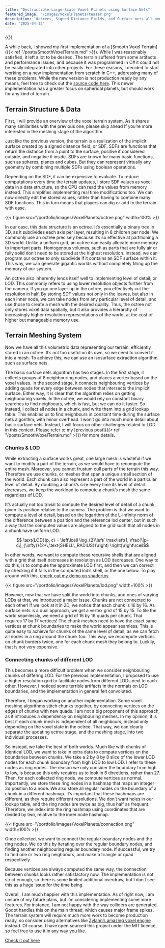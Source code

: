 ```yaml
---
title: "Destructible Large-Scale Voxel Planets using Surface Nets"
featured_image: '/images/VoxelPlanets/teaser.png'
description: "Octrees, Signed Distance Fields, and Surface nets all over again!"
date: "2025-04-13"
---
```


{{<youtube ip0IKGwx49M>}}
  
A while back, I showed my first implementation of a [Smooth Voxel Terrain]({{< ref "/posts/SmoothVoxelTerrain.md" >}}). While I was reasonably satisfied, it left a lot to be desired. The terrain suffered from some artifacts and performance issues, and because it was programmed in C# it could not be easily integrated into other projects.
For these reasons, I decided to start working on a new implementation from scratch in C++, addressing many of these problems. While the new version is not production ready by any means, feel free to check out the [source code here](https://github.com/JorisAR/GDVoxelTerrain). This newer implementation has a greater focus on spherical planets, but should work for any kind of terrain.

## Terrain Structure & Data
First, I will provide an overview of the voxel terrain system. As it shares many similarities with the previous one, please skip ahead If you’re more interested in the meshing stage of the algorithm.

Just like the previous version, the terrain is a realization of the implicit surface created by a signed distance field, or SDF. SDFs are functions that return the distance from a point to the surface, positive if considered outside, and negative if inside. SDFs are known for many basic functions, such as spheres, planes and cubes. But they can represent virtually any geometry by combining multiple SDFs using boolean operations.

Depending on the SDF, it can be expensive to evaluate. To reduce computations every time the terrain updates, I store SDF values as voxel data in a data structure, so the CPU can read the values from memory instead. This simplifies implementing real time modifications too. We can now directly edit the stored values, rather than having to combine many SDF functions. This in turn means that players can dig or add to the terrain with ease.

{{< figure src="/portfolio/images/VoxelPlanets/octree.png" width=100% >}}

In our case, this data structure is an octree. It’s essentially a binary tree in 3D, as it subdivides each axis per layer, resulting in 8 children per node. We commonly use an octree precisely because it’s so effective at partitioning a 3D world. Unlike a uniform grid, an octree can easily allocate more memory to important parts. Homogenous volumes, such as parts that are fully air or fully solid don’t need to be stored at the highest resolution. Instead, we can program our octree to only subdivide if it contains an SDF surface within it. This way, we can generate gigantic worlds without completely filling up the memory of our system.


An octree also inherently lends itself well to implementing level of detail, or LOD. This commonly refers to using lower resolution objects further from the camera.
If you go one layer up in the octree, you effectively cut the resolution in half. By storing SDF  values not only in the leaves, but also in each inner node, we can take nodes from any particular level of detail, and use those to create a mesh with the desired quality. Thus, the octree not only stores voxel data spatially, but it also provides a hierarchy of increasingly higher resolution representations of the world, at the cost of higher but manageable memory use.

## Terrain Meshing System 
Now we have all this volumetric data representing our terrain, efficiently stored in an octree. It’s not too useful on its own, so we need to convert it into a mesh. To achieve this, we can use an isosurface extraction algorithm, such as surface nets.

The basic surface nets algorithm has two stages. In the first stage, it collects groups of 8 neighbouring nodes, and places a vertex based on the voxel values. In the second stage, it connects neighbouring vertices by adding quads for every edge between nodes that intersects the implicit surface. Either way, it is clear that the algorithm relies on getting neighbouring voxels. In the octree, we would rely on constant binary searches to find neighbours, which is fast, but we can do it faster. So instead, I collect all nodes in a chunk, and write them into a grid lookup table. This enables us to find neighbours in constant time during the surface nets algorithm, with minor overhead. 
I won’t go into much more detail about basic surface nets. Instead, I will focus on other challenges related to LOD in this context. Please refer to my [previous post]({{< ref "/posts/SmoothVoxelTerrain.md" >}}) for more details.

### Chunks & LOD

While extracting a surface works great, one large mesh is wasteful if we want to modify a part of the terrain, as we would have to recompute the entire mesh. Moreover, you cannot frustum cull parts of the terrain this way. Therefore we use chunks, or meshes that span a unique small section of the world. 
Each chunk can also represent a part of the world in a particular level of detail. By doubling a chunk’s size every time its level of detail decreases, we keep the workload to compute a chunk’s mesh the same regardless of LOD.

It’s actually not too trivial to compute the desired level of detail of a chunk, given its position relative to the camera. The problem is that we want to compute a level of detail, based on the logarithm of the L-infinity norm of the difference between a position and the reference lod center, but in such a way that the computed values are aligned to the grid such that all nodes in a chunk have uniform LOD. 

$$ \text{LOD}(p, c) = \left\lceil \log_{2}\left(
            \max\left(1, \frac{\|p-c\|_{\infty}}{2*\,\text{SHELL\_RADIUS}}\right)
            \right)\right\rceil$$


In other words, we want to compute these recursive shells that are aligned with a grid that itself decreases in resolution as LOD decreases.
One way to do this, is to compute the approximate LOD first, and then we can correct by checking if it falls in the computed lod’s shell, or the one below. To play around with this, [check-out my demo on shadertoy](https://www.shadertoy.com/view/WclGDB)  

{{< figure src="/portfolio/images/VoxelPlanets/lod.png" width=100% >}}

However, now that we have split the world into chunks, and ones of varying LODs at that, we introduced a major issue. Chunks are not connected to each other! If we look at it in 2D, we notice that each chunk is 16 by 16. As surface nets is a dual approach, we get a vertex grid of 15 by 15. To tile the world seamlessly, we need a grid of 16 by 16 quads per chunk. That requires 17 by 17 vertices!
The chunk meshes need to have the exact same vertices at chunk boundaries to make the world appear seamless. This is quite easy to achieve for chunks of the same level of detail, as we can fetch all nodes in a ring around the chunk too. This way, we recompute vertices on chunk borders twice, one for each chunk mesh they belong to. Luckily, that is not very expensive.

### Connecting chunks of different LOD

This becomes a more difficult problem when we consider neighbouring chunks of differing LOD. For the previous implementation, I proposed to use a higher resolution grid to facilitate nodes from different LODs next to each other. However, I noticed some terrible artifacts in the normals on LOD boundaries, and the implementation in general felt convoluted.

Therefore, I began working on another implementation. Some voxel meshing algorithms stitch chunks together, by connecting vertices on the edges of chunks with new quads. I am not a big proponent of this approach, as it introduces a dependency on neighbouring meshes. In my opinion, it is best if each chunk mesh is independent of all neighbours, instead only depending on the voxel state in the octree. That way, we can clearly separate the updating octree stage, and the meshing stage, into two individual processes. 

So instead, we take the best of both worlds. Much like with chunks of identical LOD, we want to take in extra data to compute vertices on the boundaries between chunks. We take a 2 by 8 by 8 slice of the lower LOD nodes for each chunk boundary from high LOD to low LOD. I refer to these nodes as ring nodes. The reason we only consider the boundary from high to low, is because this only requires us to look in 6 directions, rather than 27. Then, for each collected ring node, we compute vertices as normal. Importantly, we store these ring nodes in a hashmap that maps an integer 3d position to a node. We also store all regular nodes on the boundary of a chunk in a different hashmap.
It’s important that these hashmaps are different, as they require different resolutions. We don’t want holes in our lookup table, and the ring nodes are twice as big, thus half as frequent. Therefore, we index into the ring hashmap using coordinates that are divided by two, relative to the inner node hashmap.

{{< figure src="/portfolio/images/VoxelPlanets/connection.png" width=100% >}}

Once collected, we want to connect the regular boundary nodes and the ring nodes. We do this by iterating over the regular boundary nodes, and finding another neighbouring regular boundary node. If successful, we try to find one or two ring neighbours, and make a triangle or quad respectively. 

Because vertices are always computed the same way, the connection between chunks looks rather satisfactory now. The implementation is not strict enough, so there is some limited additional overdraw, but I don’t see this as a huge issue for the time being.

Overall, I am much happier with this implementation. As of right now, I am unsure of my future plans, but I’m considering implementing some more features. For instance, I am not happy with the way colliders are generated. Godot handles this on the main thread, which causes major frame spikes. The terrain system will require much more work to become production ready, so consider using alternatives like [Zylann’s amazing voxel engine](https://github.com/Zylann/godot_voxel) instead. Of course, I have open sourced this project under the MIT licence, so feel free to use it in any way you like.



[Check it out here](https://github.com/JorisAR/GDVoxelTerrain)

